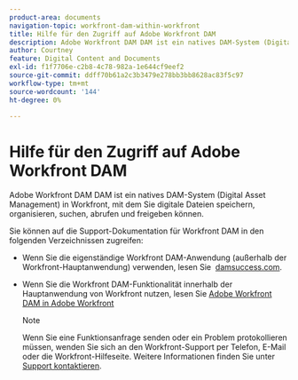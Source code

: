 ```yaml
---
product-area: documents
navigation-topic: workfront-dam-within-workfront
title: Hilfe für den Zugriff auf Adobe Workfront DAM
description: Adobe Workfront DAM DAM ist ein natives DAM-System (Digital Asset Management) in Workfront, mit dem Sie digitale Dateien speichern, organisieren, suchen, abrufen und freigeben können.
author: Courtney
feature: Digital Content and Documents
exl-id: f1f7706e-c2b8-4c78-982a-1e644cf9eef2
source-git-commit: ddff70b61a2c3b3479e278bb3bb8628ac83f5c97
workflow-type: tm+mt
source-wordcount: '144'
ht-degree: 0%

---
```


# Hilfe für den Zugriff auf Adobe Workfront DAM

Adobe Workfront DAM DAM ist ein natives DAM-System (Digital Asset Management) in Workfront, mit dem Sie digitale Dateien speichern, organisieren, suchen, abrufen und freigeben können.

Sie können auf die Support-Dokumentation für Workfront DAM in den folgenden Verzeichnissen zugreifen:

* Wenn Sie die eigenständige Workfront DAM-Anwendung (außerhalb der Workfront-Hauptanwendung) verwenden, lesen Sie  [damsuccess.com](https://www.damsuccess.com).
* Wenn Sie die Workfront DAM-Funktionalität innerhalb der Hauptanwendung von Workfront nutzen, lesen Sie [Adobe Workfront DAM in Adobe Workfront](../../documents/workfront-dam-within-workfront/workfront-dam-in-workfrontt.md)

  >[!NOTE]
  >
  >Wenn Sie eine Funktionsanfrage senden oder ein Problem protokollieren müssen, wenden Sie sich an den Workfront-Support per Telefon, E-Mail oder die Workfront-Hilfeseite. Weitere Informationen finden Sie unter [Support kontaktieren](../../workfront-basics/tips-tricks-and-troubleshooting/contact-customer-support.md).
